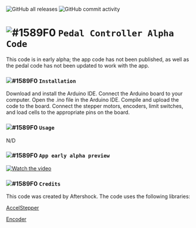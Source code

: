 ![GitHub all releases](https://img.shields.io/github/downloads/Aftershock3995/ArduinoCodeSystem/total?color=%23ff0000&logo=GitHub) ![GitHub commit activity](https://img.shields.io/github/commit-activity/w/Aftershock3995/ArduinoCodeSystem?color=%23ff0000&logo=GitHub) 
# ![#1589F0](https://via.placeholder.com/15/1589F0/1589F0.png) `Pedal Controller Alpha Code`


This code is in early alpha; the app code has not been published, as well as the pedal code has not been updated to work with the app.

### ![#1589F0](https://via.placeholder.com/15/1589F0/1589F0.png) `Installation`
Download and install the Arduino IDE.
Connect the Arduino board to your computer.
Open the .ino file in the Arduino IDE.
Compile and upload the code to the board.
Connect the stepper motors, encoders, limit switches, and load cells to the appropriate pins on the board.

### ![#1589F0](https://via.placeholder.com/15/1589F0/1589F0.png) `Usage`
N/D

### ![#1589F0](https://via.placeholder.com/15/1589F0/1589F0.png) `App early alpha preview`
     
[![Watch the video](https://cdn.discordapp.com/attachments/868329637602816081/1112417905699725422/image.png)](https://youtu.be/Lxjg9_fh-3s)

### ![#1589F0](https://via.placeholder.com/15/1589F0/1589F0.png) `Credits`
This code was created by Aftershock.
The code uses the following libraries:

[AccelStepper](https://www.airspayce.com/mikem/arduino/AccelStepper/)

[Encoder](https://www.pjrc.com/teensy/td_libs_Encoder.html)
